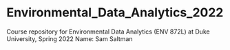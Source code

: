 # Environmental_Data_Analytics_2022

Course repository for Environmental Data Analytics (ENV 872L) at Duke University, Spring 2022
Name: Sam Saltman